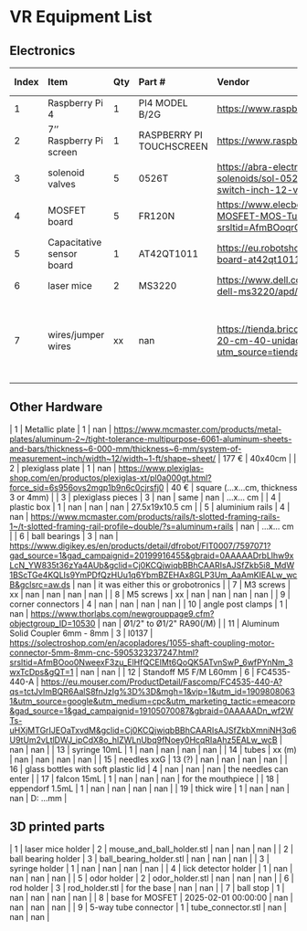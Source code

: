 # VR Equipment List

## Electronics
| Index            | Item                                | Qty                 | Part #                    | Vendor                                                                                                                                                                                                                                                                                                                                                                      | Ind. Price    | Notes                                                                                                                                 |
|:-----------------|:------------------------------------|:--------------------|:--------------------------|:----------------------------------------------------------------------------------------------------------------------------------------------------------------------------------------------------------------------------------------------------------------------------------------------------------------------------------------------------------------------------|:--------------|:--------------------------------------------------------------------------------------------------------------------------------------|
| 1                | Raspberry Pi 4                      | 1                   | PI4 MODEL B/2G            | https://www.raspberrypi.com/products/raspberry-pi-4-model-b/                                                                                                                                                                                                                                                                                                                | 55            | nan                                                                                                                                   |
| 2                | 7’’ Raspberry Pi screen             | 1                   | RASPBERRY PI TOUCHSCREEN  | https://www.raspberrypi.com/products/raspberry-pi-touch-display/                                                                                                                                                                                                                                                                                                            | 75            | nan                                                                                                                                   |
| 3                | solenoid valves                     | 5                   | 0526T                     | https://abra-electronics.com/electromechanical/solenoids/liquid-solenoids/sol-0526t-normally-closed-solenoid-valve-water-air-flow-switch-inch-12-vdc.html                                                                                                                                                                                                                   | 9             | 4 for odor distribution, 1 for water delivery                                                                                         |
| 4                | MOSFET board                        | 5                   | FR120N                    | https://www.elecbee.com/en-28928-100V-9-4A-FR120N-Isolated-MOSFET-MOS-Tube-FET-Relay-Module?srsltid=AfmBOoqrO4oe3Mv4DfJeJnUOOxdtUgm_9TrLRJBU80xozJof_99aI4slilI                                                                                                                                                                                                             | 0.50 €        | controlling the valves                                                                                                                |
| 5                | Capacitative sensor board           | 1                   | AT42QT1011                | https://eu.robotshop.com/products/capacitive-touch-sensor-breakout-board-at42qt1011                                                                                                                                                                                                                                                                                         | 7.35€         | for lick detection                                                                                                                    |
| 6                | laser mice                          | 2                   | MS3220                    | https://www.dell.com/es-es/shop/rat%C3%B3n-con-cable-l%C3%A1ser-dell-ms3220/apd/570-abhm/accesorios-para-pc|DELL                                                                                                                                                                                                                                                                                                                                                                        | 27.87€        | ball sensors                                                                                                                          |
| 7                | wires/jumper wires                  | xx                  | nan                       | https://tienda.bricogeek.com/cables/1361-cables-dupont-macho-macho-20-cm-40-unidades.html?utm_source=tienda&utm_medium=click&utm_campaign=prodrel                                                                                                                                                                                                                           | 1.60 € male, 2.40 € female   | or make them with products like   https://tienda.bricogeek.com/cables/878-bobina-de-cable-de-prototipo-blanco.html  ,https://tienda.bricogeek.com/cables/1577-cables-dupont-macho-hembra-40-cm-40-unidades.html                                                                                                    |


## Other Hardware   
| 1                | Metallic plate                      | 1                   | nan                       | https://www.mcmaster.com/products/metal-plates/aluminum-2~/tight-tolerance-multipurpose-6061-aluminum-sheets-and-bars/thickness~6-000-mm/thickness~6-mm/system-of-measurement~inch/width~12/width~1-ft/shape~sheet/                                                                                                                                                         | 177 €         | 40x40cm                                                                                                                               |
| 2                | plexiglass plate                    | 1                   | nan                       | https://www.plexiglas-shop.com/en/productos/plexiglas-xt/pl0a000gt.html?force_sid=6s956ovs2mgp1b9n6c0cjrsfj0                                                                                                                                                                                                                                                                | 40 €          | square (...x…cm, thickness 3 or 4mm)                                                                                                  |
| 3                | plexiglass pieces                   | 3                   | nan                       | same                                                                                                                                                                                                                                                                                                                                                                        | nan           | …x… cm                                                                                                                                |
| 4                | plastic box                         | 1                   | nan                       | nan                                                                                                                                                                                                                                                                                                                                                                         | nan           | 27.5x19x10.5 cm                                                                                                                       |
| 5                | aluminium rails                     | 4                   | nan                       | https://www.mcmaster.com/products/rails/t-slotted-framing-rails-1~/t-slotted-framing-rail-profile~double/?s=aluminum+rails                                                                                                                                                                                                                                                  | nan           | …x… cm                                                                                                                                |
| 6                | ball bearings                       | 3                   | nan                       | https://www.digikey.es/en/products/detail/dfrobot/FIT0007/7597071?gad_source=1&gad_campaignid=20199916455&gbraid=0AAAAADrbLlhw9xLcN_YW835t36zYa4AUb&gclid=Cj0KCQjwiqbBBhCAARIsAJSfZkb5i8_MdW1BScTGe4KQLIs9YmPDfQzHUu1q6YbmBZEHAx8GLP3Um_AaAmKIEALw_wcB&gclsrc=aw.ds                                                                                                         | nan           | it was either this or grobotronics                                                                                                    |
| 7                | M3 screws                           | xx                  | nan                       | nan                                                                                                                                                                                                                                                                                                                                                                         | nan           | nan                                                                                                                                   |
| 8                | M5 screws                           | xx                  | nan                       | nan                                                                                                                                                                                                                                                                                                                                                                         | nan           | nan                                                                                                                                   |
| 9                | corner connectors                   | 4                   | nan                       | nan                                                                                                                                                                                                                                                                                                                                                                         | nan           | nan                                                                                                                                   |
| 10               | angle post clamps                   | 1                   | nan                       | https://www.thorlabs.com/newgrouppage9.cfm?objectgroup_ID=10530                                                                                                                                                                                                                                                                                                             | nan           | Ø1/2" to Ø1/2" RA90(/M)                                                                                                               |
| 11               | Aluminum Solid Coupler 6mm - 8mm    | 3                   | I0137                     | https://solectroshop.com/en/acopladores/1055-shaft-coupling-motor-connector-5mm-8mm-cnc-5905323237247.html?srsltid=AfmBOoo0NweexF3zu_ElHfQCElMt6QoQK5ATvnSwP_6wfPYnNm_3wxTcDps&gQT=1                                                                                                                                                                                        | nan           | nan                                                                                                                                   |
| 12               | Standoff M5 F/M L60mm               | 6                   | FC4535-440-A              | https://eu.mouser.com/ProductDetail/Fascomp/FC4535-440-A?qs=tctJvImBQR6AalS8fnJzIg%3D%3D&mgh=1&vip=1&utm_id=19098080631&utm_source=google&utm_medium=cpc&utm_marketing_tactic=emeacorp&gad_source=1&gad_campaignid=19105070087&gbraid=0AAAAADn_wf2WTs-uHXjMTGrIJEOaTxvdM&gclid=Cj0KCQjwiqbBBhCAARIsAJSfZkbXmniNH3q6U9tUm2vLtlDWJ_ipCdX8o_hlZWLnUbq9fNoey0HcqRIaAhz5EALw_wcB | nan           | nan                                                                                                                                   |
| 13               | syringe 10mL                        | 1                   | nan                       | nan                                                                                                                                                                                                                                                                                                                                                                         | nan           | nan                                                                                                                                   |
| 14               | tubes                               | xx (m)              | nan                       | nan                                                                                                                                                                                                                                                                                                                                                                         | nan           | nan                                                                                                                                   |
| 15               | needles xxG                         | 13 (?)              | nan                       | nan                                                                                                                                                                                                                                                                                                                                                                         | nan           | nan                                                                                                                                   |
| 16               | glass bottles with soft plastic lid | 4                   | nan                       | nan                                                                                                                                                                                                                                                                                                                                                                         | nan           | the needles can enter                                                                                                                 |
| 17               | falcon 15mL                         | 1                   | nan                       | nan                                                                                                                                                                                                                                                                                                                                                                         | nan           | for the mouthpiece                                                                                                                    |
| 18               | eppendorf 1.5mL                     | 1                   | nan                       | nan                                                                                                                                                                                                                                                                                                                                                                         | nan           | nan                                                                                                                                   |
| 19               | thick wire                          | 1                   | nan                       | nan                                                                                                                                                                                                                                                                                                                                                                         | nan           | D: …mm                                                                                                                                |

## 3D printed parts                                                                                                                     
| 1                | laser mice holder                   | 2                   | mouse_and_ball_holder.stl | nan                                                                                                                                                                                                                                                                                                                                                                         | nan           | nan                                                                                                                                   |
| 2                | ball bearing holder                 | 3                   | ball_bearing_holder.stl   | nan                                                                                                                                                                                                                                                                                                                                                                         | nan           | nan                                                                                                                                   |
| 3                | syringe holder                      | 1                   | nan                       | nan                                                                                                                                                                                                                                                                                                                                                                         | nan           | nan                                                                                                                                   |
| 4                | lick detector holder                | 1                   | nan                       | nan                                                                                                                                                                                                                                                                                                                                                                         | nan           | nan                                                                                                                                   |
| 5                | odor holder                         | 2                   | odor_holder.stl           | nan                                                                                                                                                                                                                                                                                                                                                                         | nan           | nan                                                                                                                                   |
| 6                | rod holder                          | 3                   | rod_holder.stl            | for the base                                                                                                                                                                                                                                                                                                                                                                | nan           | nan                                                                                                                                   |
| 7                | ball stop                           | 1                   | nan                       | nan                                                                                                                                                                                                                                                                                                                                                                         | nan           | nan                                                                                                                                   |
| 8                | base for MOSFET                     | 2025-02-01 00:00:00 | nan                       | nan                                                                                                                                                                                                                                                                                                                                                                         | nan           | nan                                                                                                                                   |
| 9                | 5-way tube connector                | 1                   | tube_connector.stl        | nan                                                                                                                                                                                                                                                                                                                                                                         | nan           | nan                                                                                                                                   |